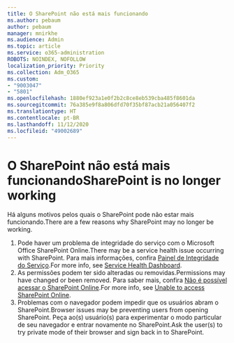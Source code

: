 ```yaml
---
title: O SharePoint não está mais funcionando
ms.author: pebaum
author: pebaum
manager: mnirkhe
ms.audience: Admin
ms.topic: article
ms.service: o365-administration
ROBOTS: NOINDEX, NOFOLLOW
localization_priority: Priority
ms.collection: Adm_O365
ms.custom:
- "9003047"
- "5801"
ms.openlocfilehash: 1880ef923a1e0f2b2c8ce8eb539cba485f8601da
ms.sourcegitcommit: 76a385e9f8a806dfd70f35bf87acb21a056407f2
ms.translationtype: HT
ms.contentlocale: pt-BR
ms.lasthandoff: 11/12/2020
ms.locfileid: "49002689"
---
```

# <a name="sharepoint-is-no-longer-working"></a><span data-ttu-id="be5fd-102">O SharePoint não está mais funcionando</span><span class="sxs-lookup"><span data-stu-id="be5fd-102">SharePoint is no longer working</span></span>

<span data-ttu-id="be5fd-103">Há alguns motivos pelos quais o SharePoint pode não estar mais funcionando.</span><span class="sxs-lookup"><span data-stu-id="be5fd-103">There are a few reasons why SharePoint may no longer be working.</span></span>

1. <span data-ttu-id="be5fd-104">Pode haver um problema de integridade do serviço com o Microsoft Office SharePoint Online.</span><span class="sxs-lookup"><span data-stu-id="be5fd-104">There may be a service health issue occurring with SharePoint.</span></span> <span data-ttu-id="be5fd-105">Para mais informações, confira [Painel de Integridade do Serviço](https://admin.microsoft.com/AdminPortal/Home#/servicehealth).</span><span class="sxs-lookup"><span data-stu-id="be5fd-105">For more info, see [Service Health Dashboard](https://admin.microsoft.com/AdminPortal/Home#/servicehealth).</span></span>
2. <span data-ttu-id="be5fd-106">As permissões podem ter sido alteradas ou removidas.</span><span class="sxs-lookup"><span data-stu-id="be5fd-106">Permissions may have changed or been removed.</span></span> <span data-ttu-id="be5fd-107">Para saber mais, confira [Não é possível acessar o SharePoint Online](https://docs.microsoft.com/sharepoint/troubleshoot/sharing-and-permissions/sharepoint-online-inaccessible).</span><span class="sxs-lookup"><span data-stu-id="be5fd-107">For more info, see [Unable to access SharePoint Online](https://docs.microsoft.com/sharepoint/troubleshoot/sharing-and-permissions/sharepoint-online-inaccessible).</span></span>
3. <span data-ttu-id="be5fd-108">Problemas com o navegador podem impedir que os usuários abram o SharePoint.</span><span class="sxs-lookup"><span data-stu-id="be5fd-108">Browser issues may be preventing users from opening SharePoint.</span></span> <span data-ttu-id="be5fd-109">Peça ao(s) usuário(s) para experimentar o modo particular de seu navegador e entrar novamente no SharePoint.</span><span class="sxs-lookup"><span data-stu-id="be5fd-109">Ask the user(s) to try private mode of their browser and sign back in to SharePoint.</span></span>